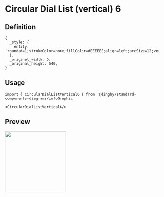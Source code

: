 # Circular Dial List (vertical) 6

## Definition

```
{
  _style: { 
    entity: 'rounded=1;strokeColor=none;fillColor=#EEEEEE;align=left;arcSize=12;verticalAlign=top;whiteSpace=wrap;html=1;fontSize=12;spacing=8;',
  },
  _original_width: 5,
  _original_height: 540,
}
```

## Usage

```
import { CircularDialListVertical6 } from '@dinghy/standard-components-diagrams/infoGraphic'

<CircularDialListVertical6/>
```

## Preview

<img src="./circular-dial-list-vertical-6.png" width="200"/>
